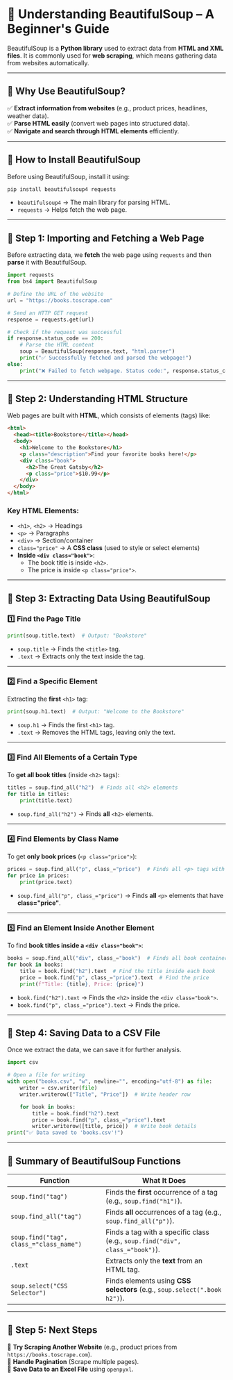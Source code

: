 # **📌 Understanding BeautifulSoup – A Beginner's Guide**

BeautifulSoup is a **Python library** used to extract data from **HTML and XML files**. It is commonly used for **web scraping**, which means gathering data from websites automatically.

---

## **🔹 Why Use BeautifulSoup?**
✅ **Extract information from websites** (e.g., product prices, headlines, weather data).  
✅ **Parse HTML easily** (convert web pages into structured data).  
✅ **Navigate and search through HTML elements** efficiently.  

---

## **🔹 How to Install BeautifulSoup**
Before using BeautifulSoup, install it using:
```bash
pip install beautifulsoup4 requests
```
- `beautifulsoup4` → The main library for parsing HTML.
- `requests` → Helps fetch the web page.

---

## **🔹 Step 1: Importing and Fetching a Web Page**
Before extracting data, we **fetch** the web page using `requests` and then **parse** it with BeautifulSoup.

```python
import requests
from bs4 import BeautifulSoup

# Define the URL of the website
url = "https://books.toscrape.com"

# Send an HTTP GET request
response = requests.get(url)

# Check if the request was successful
if response.status_code == 200:
    # Parse the HTML content
    soup = BeautifulSoup(response.text, "html.parser")
    print("✅ Successfully fetched and parsed the webpage!")
else:
    print("❌ Failed to fetch webpage. Status code:", response.status_code)
```

---

## **🔹 Step 2: Understanding HTML Structure**
Web pages are built with **HTML**, which consists of elements (tags) like:
```html
<html>
  <head><title>Bookstore</title></head>
  <body>
    <h1>Welcome to the Bookstore</h1>
    <p class="description">Find your favorite books here!</p>
    <div class="book">
      <h2>The Great Gatsby</h2>
      <p class="price">$10.99</p>
    </div>
  </body>
</html>
```
### **Key HTML Elements:**
- `<h1>`, `<h2>` → Headings
- `<p>` → Paragraphs
- `<div>` → Section/container
- `class="price"` → A **CSS class** (used to style or select elements)
- **Inside `<div class="book">`**:
  - The book title is inside `<h2>`.
  - The price is inside `<p class="price">`.

---

## **🔹 Step 3: Extracting Data Using BeautifulSoup**
### **1️⃣ Find the Page Title**
```python
print(soup.title.text)  # Output: "Bookstore"
```
- `soup.title` → Finds the `<title>` tag.
- `.text` → Extracts only the text inside the tag.

---

### **2️⃣ Find a Specific Element**
Extracting the **first** `<h1>` tag:
```python
print(soup.h1.text)  # Output: "Welcome to the Bookstore"
```
- `soup.h1` → Finds the first `<h1>` tag.
- `.text` → Removes the HTML tags, leaving only the text.

---

### **3️⃣ Find All Elements of a Certain Type**
To **get all book titles** (inside `<h2>` tags):
```python
titles = soup.find_all("h2")  # Finds all <h2> elements
for title in titles:
    print(title.text)
```
- `soup.find_all("h2")` → Finds **all** `<h2>` elements.

---

### **4️⃣ Find Elements by Class Name**
To get **only book prices** (`<p class="price">`):
```python
prices = soup.find_all("p", class_="price")  # Finds all <p> tags with class "price"
for price in prices:
    print(price.text)
```
- `soup.find_all("p", class_="price")` → Finds **all** `<p>` elements that have **class="price"**.

---

### **5️⃣ Find an Element Inside Another Element**
To find **book titles inside a `<div class="book">`**:
```python
books = soup.find_all("div", class_="book")  # Finds all book containers
for book in books:
    title = book.find("h2").text  # Find the title inside each book
    price = book.find("p", class_="price").text  # Find the price
    print(f"Title: {title}, Price: {price}")
```
- `book.find("h2").text` → Finds the `<h2>` inside the `<div class="book">`.
- `book.find("p", class_="price").text` → Finds the price.

---

## **🔹 Step 4: Saving Data to a CSV File**
Once we extract the data, we can save it for further analysis.

```python
import csv

# Open a file for writing
with open("books.csv", "w", newline="", encoding="utf-8") as file:
    writer = csv.writer(file)
    writer.writerow(["Title", "Price"])  # Write header row

    for book in books:
        title = book.find("h2").text
        price = book.find("p", class_="price").text
        writer.writerow([title, price])  # Write book details
print("✅ Data saved to 'books.csv'!")
```

---

## **🔹 Summary of BeautifulSoup Functions**
| **Function** | **What It Does** |
|-------------|-----------------|
| `soup.find("tag")` | Finds the **first** occurrence of a tag (e.g., `soup.find("h1")`). |
| `soup.find_all("tag")` | Finds **all** occurrences of a tag (e.g., `soup.find_all("p")`). |
| `soup.find("tag", class_="class_name")` | Finds a tag with a specific class (e.g., `soup.find("div", class_="book")`). |
| `.text` | Extracts only the **text** from an HTML tag. |
| `soup.select("CSS Selector")` | Finds elements using **CSS selectors** (e.g., `soup.select(".book h2")`). |

---

## **📌 Step 5: Next Steps**
🔹 **Try Scraping Another Website** (e.g., product prices from `https://books.toscrape.com`).  
🔹 **Handle Pagination** (Scrape multiple pages).  
🔹 **Save Data to an Excel File** using `openpyxl`.  

